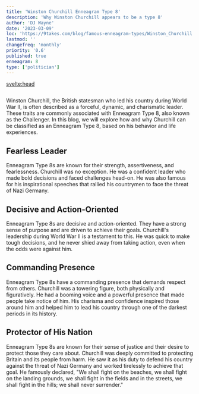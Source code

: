 ```yaml
---
title: 'Winston Churchill Enneagram Type 8'
description: 'Why Winston Churchill appears to be a type 8'
author: 'DJ Wayne'
date: '2023-03-09'
loc: 'https://9takes.com/blog/famous-enneagram-types/Winston_Churchill'
lastmod: ''
changefreq: 'monthly'
priority: '0.6'
published: true
enneagram: 8
type: ['politician']
---
```


<svelte:head>
  <meta property="og:image" content="https://9takes.com/types/8s/Winston_Churchill.webp" />
  <link rel="canonical" href="https://9takes.com/blog/famous-enneagram-types/Winston_Churchill">
</svelte:head>
<script>
	import  PopCard  from "../../lib/components/atoms/PopCard.svelte";
</script>
<div
	style="display: flex;
    justify-content: center;"
>
	<PopCard
		image={`/types/8s/${'Winston_Churchill'}.webp`}
		showIcon={false}
		text="Winston Churchill"
		subtext=""
	/>
</div>

Winston Churchill, the British statesman who led his country during World War II, is often described as a forceful, dynamic, and charismatic leader. These traits are commonly associated with Enneagram Type 8, also known as the Challenger. In this blog, we will explore how and why Churchill can be classified as an Enneagram Type 8, based on his behavior and life experiences.

## Fearless Leader

Enneagram Type 8s are known for their strength, assertiveness, and fearlessness. Churchill was no exception. He was a confident leader who made bold decisions and faced challenges head-on. He was also famous for his inspirational speeches that rallied his countrymen to face the threat of Nazi Germany.

## Decisive and Action-Oriented

Enneagram Type 8s are decisive and action-oriented. They have a strong sense of purpose and are driven to achieve their goals. Churchill's leadership during World War II is a testament to this. He was quick to make tough decisions, and he never shied away from taking action, even when the odds were against him.

## Commanding Presence

Enneagram Type 8s have a commanding presence that demands respect from others. Churchill was a towering figure, both physically and figuratively. He had a booming voice and a powerful presence that made people take notice of him. His charisma and confidence inspired those around him and helped him to lead his country through one of the darkest periods in its history.

## Protector of His Nation

Enneagram Type 8s are known for their sense of justice and their desire to protect those they care about. Churchill was deeply committed to protecting Britain and its people from harm. He saw it as his duty to defend his country against the threat of Nazi Germany and worked tirelessly to achieve that goal. He famously declared, "We shall fight on the beaches, we shall fight on the landing grounds, we shall fight in the fields and in the streets, we shall fight in the hills; we shall never surrender."
